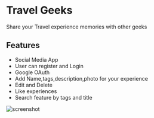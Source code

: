 # Travel Geeks
Share your Travel experience memories with other geeks 

## Features

- Social Media App
- User can register and Login 
- Google OAuth
- Add Name,tags,description,photo for your experience
- Edit and Delete 
- Like experiences
- Search feature by tags and title


![screenshot](https://github.com/khansamad99/Adventure-Space/blob/main/frontend/src/images/image%20(1).png)